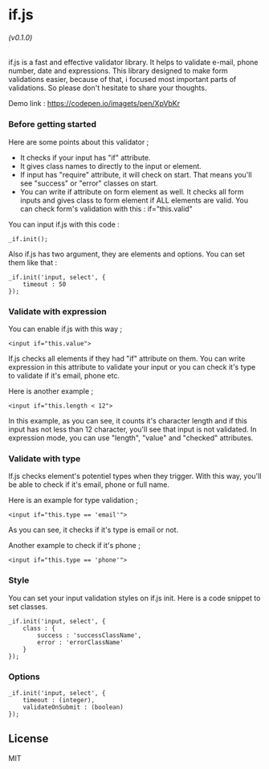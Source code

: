 # if.js
###### (v0.1.0)

if.js is a fast and effective validator library. It helps to validate e-mail, phone number, date and expressions. This library designed to make form validations easier, because of that, i focused most important parts of validations. So please don't hesitate to share your thoughts.

Demo link : https://codepen.io/imagets/pen/XpVbKr

### Before getting started
Here are some points about this validator ;
- It checks if your input has "if" attribute.
- It gives class names to directly to the input or element.
- If input has "require" attribute, it will check on start. That means you'll see "success" or "error" classes on start.
- You can write if attribute on form element as well. It checks all form inputs and gives class to form element if ALL elements are valid. You can check form's validation with this : if="this.valid"

You can input if.js with this code :
```
_if.init();
```
Also if.js has two argument, they are elements and options. You can set them like that :
```
_if.init('input, select', {
    timeout : 50
});
```

### Validate with expression
You can enable if.js with this way ;
```
<input if="this.value">
```
If.js checks all elements if they had "if" attribute on them. You can write expression in this attribute to validate your input or you can check it's type to validate if it's email, phone etc.

Here is another example ;
```
<input if="this.length < 12">
```
In this example, as you can see, it counts it's character length and if this input has not less than 12 character, you'll see that input is not validated. In expression mode, you can use "length", "value" and "checked" attributes.
### Validate with type
If.js checks element's potentiel types when they trigger. With this way, you'll be able to check if it's email, phone or full name.

Here is an example for type validation ;
```
<input if="this.type == 'email'">
```
As you can see, it checks if it's type is email or not.

Another example to check if it's phone ;
```
<input if="this.type == 'phone'">
```

### Style

You can set your input validation styles on if.js init. Here is a code snippet to set classes.

```
_if.init('input, select', {
    class : {
		success : 'successClassName',
		error : 'errorClassName'
	}
});
```

### Options
```
_if.init('input, select', {
    timeout : (integer),
    validateOnSubmit : (boolean)
});
```

License
----

MIT

